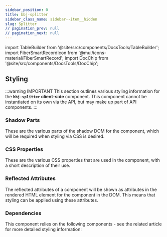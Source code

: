 ```yaml
---
sidebar_position: 0
title: bbj-splitter
sidebar_class_name: sidebar--item__hidden
slug: Splitter
// pagination_prev: null
// pagination_next: null
---
```


import TableBuilder from '@site/src/components/DocsTools/TableBuilder';
import FiberSmartRecordIcon from '@mui/icons-material/FiberSmartRecord';
import DocChip from '@site/src/components/DocsTools/DocChip';

<DocChip tooltipText="This component will render with a shadow DOM, an API built into the browser that facilitates encapsulation." label="Shadow" target="_blank" clickable={false} iconName='shadow' />

<DocChip tooltipText="The name of the web component that will render in the DOM." label="bbj-splitter" clickable={false} iconName='code'/>

## Styling

:::warning IMPORTANT
This section outlines various styling information for the **`bbj-splitter` client-side** component. This component cannot be instantiated on its own via the API, but may make up part of API components.
:::

### Shadow Parts
These are the various parts of the shadow DOM for the component, which will be required when styling via CSS is desired.
<TableBuilder tag='bbj-splitter' table="parts"/>

### CSS Properties

  These are the various CSS properties that are used in the component, with a short description of their use.
  
  <TableBuilder tag='bbj-splitter' table="properties"/>

### Reflected Attributes

  The reflected attributes of a component will be shown as attributes in the rendered HTML element for the component in the DOM. This means that styling can be applied using these attributes.
  
  <TableBuilder tag='bbj-splitter' table="reflects"/>

### Dependencies

  This component relies on the following components - see the related article for more detailed styling information:
  
  <TableBuilder tag='bbj-splitter' table="dependencies"/>
